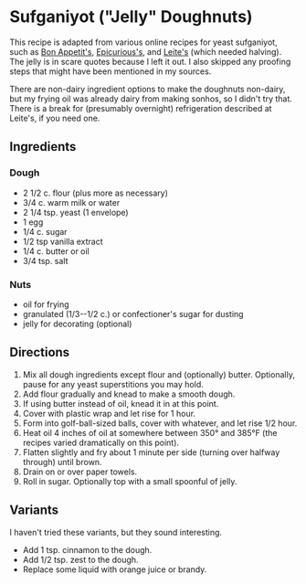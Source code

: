 # Sufganiyot ("Jelly" Doughnuts)

This recipe is adapted from various online recipes for yeast sufganiyot, such as [Bon Appetit's](http://www.bonappetit.com/recipe/strawberry-sufganiyot), [Epicurious's](http://www.epicurious.com/recipes/food/views/sufganiyot-40003), and [Leite's](http://leitesculinaria.com/60367/recipes-hanukkah-jelly-doughnuts-sufganiyot.html) (which needed halving).  The jelly is in scare quotes because I left it out.  I also skipped any proofing steps that might have been mentioned in my sources.

There are non-dairy ingredient options to make the doughnuts non-dairy, but my frying oil was already dairy from making sonhos, so I didn't try that.  There is a break for (presumably overnight) refrigeration described at Leite's, if you need one.

## Ingredients

### Dough

* 2 1/2 c. flour (plus more as necessary)
* 3/4 c. warm milk or water
* 2 1/4 tsp. yeast (1 envelope)
* 1 egg
* 1/4 c. sugar
* 1/2 tsp vanilla extract
* 1/4 c. butter or oil
* 3/4 tsp. salt

### Nuts

* oil for frying
* granulated (1/3--1/2 c.) or confectioner's sugar for dusting
* jelly for decorating (optional)

## Directions

1. Mix all dough ingredients except flour and (optionally) butter.  Optionally, pause for any yeast superstitions you may hold.
2. Add flour gradually and knead to make a smooth dough.
3. If using butter instead of oil, knead it in at this point.
4. Cover with plastic wrap and let rise for 1 hour.
5. Form into golf-ball-sized balls, cover with whatever, and let rise 1/2 hour.
6. Heat oil 4 inches of oil at somewhere between 350° and 385°F (the recipes varied dramatically on this point).
6. Flatten slightly and fry about 1 minute per side (turning over halfway through) until brown.
7. Drain on or over paper towels.
8. Roll in sugar.  Optionally top with a small spoonful of jelly.


## Variants

I haven't tried these variants, but they sound interesting.

* Add 1 tsp. cinnamon to the dough.
* Add 1/2 tsp. zest to the dough.
* Replace some liquid with orange juice or brandy.
